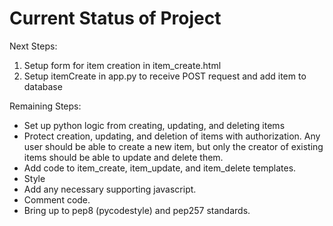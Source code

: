 # Current Status of Project

Next Steps:
1. Setup form for item creation in item_create.html
2. Setup itemCreate in app.py to receive POST request and add item to database

Remaining Steps:
- Set up python logic from creating, updating, and deleting items
- Protect creation, updating, and deletion of items with authorization. Any user should be able to create a new item, but only the creator of existing items should be able to update and delete them.
- Add code to item_create, item_update, and item_delete templates.
- Style
- Add any necessary supporting javascript.
- Comment code.
- Bring up to pep8 (pycodestyle) and pep257 standards.